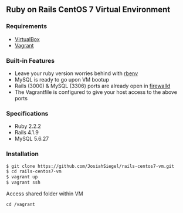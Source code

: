 ## Ruby on Rails CentOS 7 Virtual Environment

### Requirements
* [VirtualBox](https://www.virtualbox.org/)
* [Vagrant](http://www.vagrantup.com/)

### Built-in Features
* Leave your ruby version worries behind with [rbenv](https://github.com/sstephenson/rbenv)
* MySQL is ready to go upon VM bootup
* Rails (3000) & MySQL (3306) ports are already open in [firewalld](https://access.redhat.com/documentation/en-US/Red_Hat_Enterprise_Linux/7/html/Security_Guide/sec-Using_Firewalls.html)
* The Vagrantfile is configured to give your host access to the above ports

### Specifications
* Ruby 2.2.2
* Rails 4.1.9
* MySQL 5.6.27

### Installation
```sh
$ git clone https://github.com/JosiahSiegel/rails-centos7-vm.git
$ cd rails-centos7-vm
$ vagrant up
$ vagrant ssh
```

Access shared folder within VM
```
cd /vagrant
```
